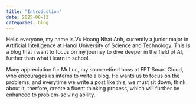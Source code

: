 ```yaml
---
title: "Introduction"
date: 2025-08-12
categories: blog
---
```

Hello everyone, my name is Vu Hoang Nhat Anh, currently a junior major in Artificial Intelligence at Hanoi University of Science and Technology. This is a blog that i want to focus on my journey to dive deeper in the field of AI, further than what i learn in school. 

Many appreciation for Mr.Luc, my soon-retired boss at FPT Smart Cloud, who encourages us interns to write a blog. He wants us to focus on the problems, and everytime we write a post like this, we must sit down, think about it, therfore, create a fluent thinking process, which will further be enhanced to problem-solving ability. 